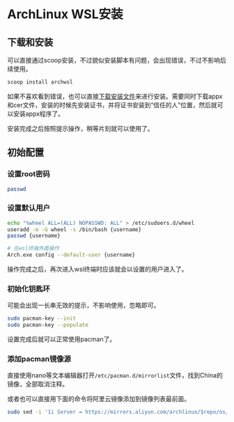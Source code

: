 # ArchLinux WSL安装

## 下载和安装

可以直接通过scoop安装，不过貌似安装脚本有问题，会出现错误，不过不影响后续使用。

```sh
scoop install archwsl
```

如果不喜欢看到错误，也可以直接[下载安装文件](https://github.com/yuk7/ArchWSL/releases/)来进行安装。需要同时下载appx和cer文件，安装的时候先安装证书，并将证书安装到“信任的人”位置，然后就可以安装appx程序了。

安装完成之后按照提示操作，稍等片刻就可以使用了。

## 初始配置

### 设置root密码

```sh
passwd
```

### 设置默认用户

```sh
echo "%wheel ALL=(ALL) NOPASSWD: ALL" > /etc/sudoers.d/wheel
useradd -m -G wheel -s /bin/bash {username}
passwd {username}

# 在wsl终端外面操作
Arch.exe config --default-user {username}
```

操作完成之后，再次进入wsl终端时应该就会以设置的用户进入了。

### 初始化钥匙环

可能会出现一长串无效的提示，不影响使用，忽略即可。

```sh
sudo pacman-key --init
sudo pacman-key --populate
```

设置完成后就可以正常使用pacman了。

### 添加pacman镜像源

直接使用nano等文本编辑器打开`/etc/pacman.d/mirrorlist`文件，找到China的镜像，全部取消注释。

或者也可以直接用下面的命令将阿里云镜像添加到镜像列表最前面。

```sh
sudo sed -i '1i Server = https://mirrors.aliyun.com/archlinux/$repo/os/$arch' /etc/pacman.d/mirrorlist
```
